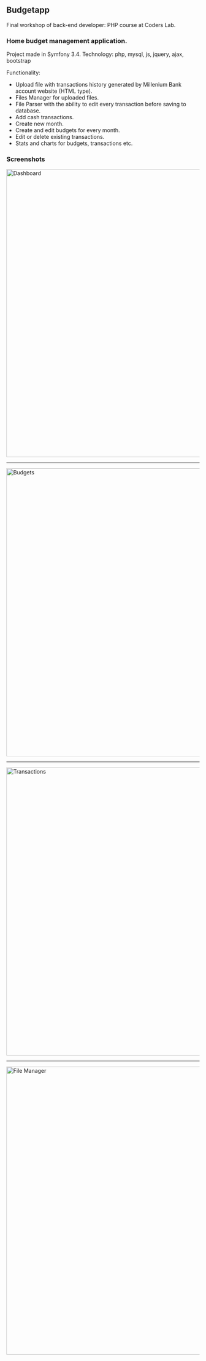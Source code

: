 <h2>Budgetapp</h2>

Final workshop of back-end developer: PHP course at Coders Lab.

<h3>Home budget management application.</h3>

Project made in Symfony 3.4. Technology: php, mysql, js, jquery, ajax, bootstrap

Functionality:
<ul>
  <li>Upload file with transactions history generated by Millenium Bank account website (HTML type).
  <li>Files Manager for uploaded files.</li>
  <li>File Parser with the ability to edit every transaction before saving to database.</li>
  <li>Add cash transactions.</li>
  <li>Create new month.</li>
  <li>Create and edit budgets for every month.</li>
  <li>Edit or delete existing transactions.</li>
  <li>Stats and charts for budgets, transactions etc.</li>  
</ul>

<h3>Screenshots</h3>

<img alt="Dashboard" src="https://serwer1845889.home.pl/git_screenshots/budgetapp-01.png" width="750"/>
<hr />
<img alt="Budgets" src="https://serwer1845889.home.pl/git_screenshots/budgetapp-02.png" width="750" />
<hr />
<img alt="Transactions" src="https://serwer1845889.home.pl/git_screenshots/budgetapp-03.png" width="750" />
<hr />
<img alt="File Manager" src="https://serwer1845889.home.pl/git_screenshots/budgetapp-04.png" width="750" />
